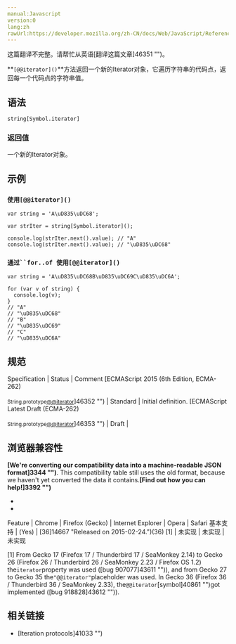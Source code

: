 ```yaml
---
manual:Javascript
version:0
lang:zh
rawUrl:https://developer.mozilla.org/zh-CN/docs/Web/JavaScript/Reference/Global_Objects/String/@@iterator
---
```




这篇翻译不完整。请帮忙从英语[翻译这篇文章]46351 "")。






**`[@@iterator]()`**方法返回一个新的Iterator对象，它遍历字符串的代码点，返回每一个代码点的字符串值。


## 语法<a name="语法"></a>

```
string[Symbol.iterator]
```

### 返回值<a name="返回值"></a>


一个新的Iterator对象。


## 示例<a name="示例"></a>

### `使用[@@iterator]()`<a name="使用iterator()"></a>

```
var string = 'A\uD835\uDC68';

var strIter = string[Symbol.iterator]();

console.log(strIter.next().value); // "A"
console.log(strIter.next().value); // "\uD835\uDC68"
```

### `通过``for..of 使用[@@iterator]()`<a name="通过_for..of_使用iterator()"></a>

```
var string = 'A\uD835\uDC68B\uD835\uDC69C\uD835\uDC6A';

for (var v of string) {
  console.log(v);
}
// "A"
// "\uD835\uDC68"
// "B"
// "\uD835\uDC69"
// "C"
// "\uD835\uDC6A"
```

## 规范<a name="规范"></a>

Specification | Status | Comment 
[ECMAScript 2015 (6th Edition, ECMA-262)<br></br><small>String.prototype[@@iterator]()</small>]46352 "") | Standard | Initial definition. 
[ECMAScript Latest Draft (ECMA-262)<br></br><small>String.prototype[@@iterator]()</small>]46353 "") | Draft |  


## 浏览器兼容性<a name="浏览器兼容性"></a>


**[We&#39;re converting our compatibility data into a machine-readable JSON format]3344 "")**. This compatibility table still uses the old format, because we haven&#39;t yet converted the data it contains.**[Find out how you can help!]3392 "")**


* 
* 

Feature | Chrome | Firefox (Gecko) | Internet Explorer | Opera | Safari 
基本支持 | (Yes) | [36]14667 "Released on 2015-02-24.")(36) [1] | 未实现 | 未实现 | 未实现 






[1] From Gecko 17 (Firefox 17 / Thunderbird 17 / SeaMonkey 2.14) to Gecko 26 (Firefox 26 / Thunderbird 26 / SeaMonkey 2.23 / Firefox OS 1.2) the`iterator`property was used ([bug 907077]43611 "")), and from Gecko 27 to Gecko 35 the`"@@iterator"`placeholder was used. In Gecko 36 (Firefox 36 / Thunderbird 36 / SeaMonkey 2.33), the`@@iterator`[symbol]40861 "")got implemented ([bug 918828]43612 "")).


## 相关链接<a name="相关链接"></a>

* [Iteration protocols]41033 "")



